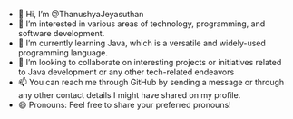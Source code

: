 - 👋 Hi, I’m @ThanushyaJeyasuthan
- 👀 I’m interested in various areas of technology, programming, and software development.
- 🌱 I’m currently learning Java, which is a versatile and widely-used programming language.
- 💞️ I’m looking to collaborate on interesting projects or initiatives related to Java development or any other tech-related endeavors
- 📫 You can reach me through GitHub by sending a message or through any other contact details I might have shared on my profile.
- 😄 Pronouns: Feel free to share your preferred pronouns!

<!---
ThanushyaJeyasuthan/ThanushyaJeyasuthan is a ✨ special ✨ repository because its `README.md` (this file) appears on your GitHub profile.
You can click the Preview link to take a look at your changes.
--->
